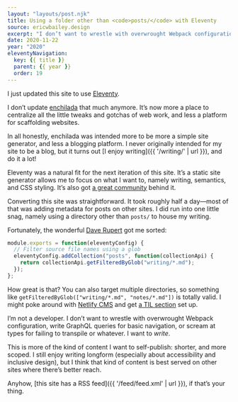 ```yaml
---
layout: "layouts/post.njk"
title: Using a folder other than <code>posts/</code> with Eleventy
source: ericwbailey.design
excerpt: "I don’t want to wrestle with overwrought Webpack configuration, write GraphQL queries for basic navigation, or scream at types for failing to transpile or whatever. I want to write"
date: 2020-11-22
year: "2020"
eleventyNavigation:
  key: {{ title }}
  parent: {{ year }}
  order: 19
---
```


I just updated this site to use [Eleventy](https://www.11ty.dev/).

I don’t update [enchilada](https://github.com/ericwbailey/enchilada) that much anymore. It’s now more a place to centralize all the little tweaks and gotchas of web work, and less a platform for scaffolding websites.

In all honestly, enchilada was intended more to be more a simple site generator, and less a blogging platform. I never originally intended for my site to be a blog, but it turns out [I enjoy writing]({{ '/writing/' | url }}), and do it a lot!

Eleventy was a natural fit for the next iteration of this site. It’s a static site generator allows me to focus on what I want to, namely writing, semantics, and CSS styling. It’s also got [a great community](https://www.11ty.dev/docs/how-to-support/) behind it.

Converting this site was straightforward. It took roughly half a day—most of that was adding metadata for posts on other sites. I did run into one little snag, namely using a directory other than `posts/` to house my writing.

Fortunately, the wonderful [Dave Rupert](https://daverupert.com/) got me sorted:

```js
module.exports = function(eleventyConfig) {
  // Filter source file names using a glob
  eleventyConfig.addCollection("posts", function(collectionApi) {
    return collectionApi.getFilteredByGlob("writing/*.md");
  });
};
```

How great is that? You can also target multiple directories, so something like `getFilteredByGlob(["writing/*.md", "notes/*.md"])` is totally valid. I might poke around with [Netlify CMS](https://www.netlifycms.org/) and get [a TIL section](https://www.matuzo.at/til/) set up.

I’m not a developer. I don’t want to wrestle with overwrought Webpack configuration, write GraphQL queries for basic navigation, or scream at types for failing to transpile or whatever. I want to <em>write</em>.

This is more of the kind of content I want to self-publish: shorter, and more scoped. I still enjoy writing longform (especially about accessibility and inclusive design), but I think that kind of content is best served on other sites where there’s better reach.

Anyhow, [this site has a RSS feed]({{ '/feed/feed.xml' | url }}), if that’s your thing.
